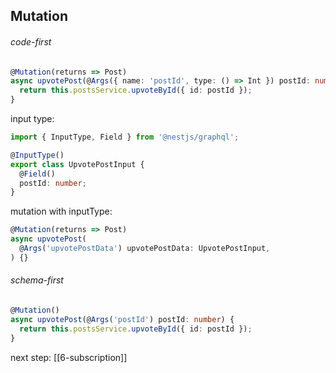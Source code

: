 ## Mutation
###### code-first
```typescript
@Mutation(returns => Post)
async upvotePost(@Args({ name: 'postId', type: () => Int }) postId: number) {
  return this.postsService.upvoteById({ id: postId });
}
```
input type:
```typescript
import { InputType, Field } from '@nestjs/graphql';

@InputType()
export class UpvotePostInput {
  @Field()
  postId: number;
}
```
mutation with inputType:
```typescript
@Mutation(returns => Post)
async upvotePost(
  @Args('upvotePostData') upvotePostData: UpvotePostInput,
) {}
```


###### schema-first
```typescript
@Mutation()
async upvotePost(@Args('postId') postId: number) {
  return this.postsService.upvoteById({ id: postId });
}
```

next step: [[6-subscription]]